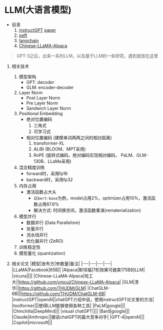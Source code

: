 # LLM(大语言模型)

- 目录
    1. [instructGPT](自然语言处理/LLM/instructGPT.md) [paper](https://arxiv.org/pdf/2203.02155v1.pdf)
    2. [peft](自然语言处理/LLM/peft.md)
    3. [langchain](自然语言处理/LLM/langchain.md)
    4. [Chinese-LLaMA-Alpaca](自然语言处理/LLM/Chinese-LLaMA-Alpaca.md)

> GPT-3之后，出来一系列LLM，以及基于LLM的一些研究，遇到就放在这里  
1. 相关技术
    1. 模型架构
        - GPT: decoder
        - GLM: encoder-decoder
    2. Layer Norm
        - Post Layer Norm
        - Pre Layer Norm
        - Sandwich Layer Norm
    3. Positional Embedding
        - 绝对位置编码
            1. 三角式
            2. 可学习式
        - 相对位置编码 (建模单词两两之间的相对距离)
            1. transformer-XL
            2. ALiBi (BLOOM、MPT采用)
            3. RoPE (旋转式编码，绝对编码实现相对编码， PaLM、GLM-130B、LLaMa采用)
    4. 混合精度训练
        - forward时，采用fp16
        - backward时，采用fp32
    5. 内存占用
        - 激活函数占大头
            - 以`bert-base`为例，model占用2%，optimizer占用10%，激活函数占用87.6%
            - 解决方式: 时间换空间，激活函数重演(rematerialization)
    6. 模型并行
        - 数据并行 (Data Parallelism)
        - 张量并行
        - 流水线并行
        - 优化器并行 (ZeRO)
    7. 训练稳定性
    8. 模型量化 (quantization)

2. 相关论文
|模型|发布方|参数量|备注|
|---|---|---|---|
|LLaMA|Facebook|65B||
|Alpaca|斯坦福|7B|效果可媲美175B的LLM|
|vicuna||||
|Chinese-LLaMA-Alpaca|哈工大||https://github.com/ymcui/Chinese-LLaMA-Alpaca|
|GLM|清华||https://github.com/THUDM/GLM|
|ChatGLM-6B|||https://github.com/THUDM/ChatGLM-6B|
|instructGPT|openAI||chatGPT介绍中说，使用instructGPT论文里的方法|
|toolformer|||使得LLM能够使用各种工具|
|PaLM|google|||
|Chinchilla|DeepMind|||
|visual chatGPT||||
|Bard|google|||
|Claude|Anthropic||据说chatGPT的最大竞争对手|
|GPT-4|openAI|||
|Copilot|microsoft|||